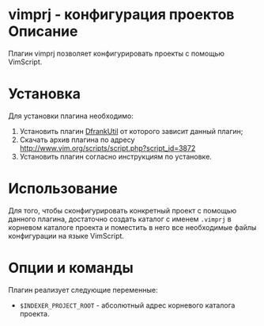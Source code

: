 vimprj - конфигурация проектов
Описание
========

Плагин vimprj позволяет конфигурировать проекты с помощью VimScript.

Установка
=========

Для установки плагина необходимо:

1. Установить плагин [DfrankUtil](http://www.vim.org/scripts/script.php?script_id=3884) от которого зависит данный плагин;
1. Скачать архив плагина по адресу <http://www.vim.org/scripts/script.php?script_id=3872>
2. Установить плагин согласно инструкциям по установке.

Использование
=============

Для того, чтобы сконфигурировать конкретный проект с помощью данного плагина, достаточно создать каталог с именем `.vimprj` в корневом каталоге проекта и поместить в него все необходимые файлы конфигурации на языке VimScript.

Опции и команды
===============

Плагин реализует следующие переменные:

* `$INDEXER_PROJECT_ROOT` - абсолютный адрес корневого каталога проекта.
